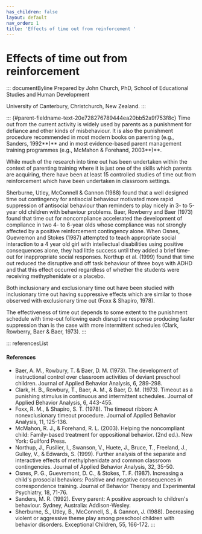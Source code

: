 ```yaml
---
has_children: false
layout: default
nav_order: 1
title: 'Effects of time out from reinforcement '
---
```

# Effects of time out from reinforcement 


::: documentByline
Prepared by John Church, PhD, School of Educational Studies and Human
Development

University of Canterbury, Christchurch, New Zealand.
:::

::: {#parent-fieldname-text-20e728276789444ea20bb52a9f753f8c}
Time out from the current activity is widely used by parents as a
punishment for defiance and other kinds of misbehaviour. It is also the
punishment procedure recommended in most modern books on parenting
(e.g., Sanders, 1992**)** and in most evidence-based parent management
training programmes (e.g., McMahon & Forehand, 2003**)**.

While much of the research into time out has been undertaken within the
context of parenting training where it is just one of the skills which
parents are acquiring, there have been at least 15 controlled studies of
time out from reinforcement which have been undertaken in classroom
settings.

Sherburne, Utley, McConnell & Gannon (1988) found that a well designed
time out contingency for antisocial behaviour motivated more rapid
suppression of antisocial behaviour than reminders to play nicely in 3-
to 5-year old children with behaviour problems. Baer, Rowberry and Baer
(1973) found that time out for noncompliance accelerated the development
of compliance in two 4- to 6-year olds whose compliance was not strongly
affected by a positive reinforcement contingency alone. When Osnes,
Guevremon and Stokes (1987) attempted to teach appropriate social
interaction to a 4 year old girl with intellectual disabilities using
positive consequences alone, they had little success until they added a
brief time-out for inappropriate social responses. Northup et al. (1999)
found that time out reduced the disruptive and off task behaviour of
three boys with ADHD and that this effect occurred regardless of whether
the students were receiving methyphenidate or a placebo.

Both inclusionary and exclusionary time out have been studied with
inclusionary time out having suppressive effects which are similar to
those observed with exclusionary time out (Foxx & Shapiro, 1978).

The effectiveness of time out depends to some extent to the punishment
schedule with time-out following each disruptive response producing
faster suppression than is the case with more intermittent schedules
(Clark, Rowberry, Baer & Baer, 1973).
:::

::: referencesList
#### References

-   Baer, A. M., Rowbury, T. & Baer, D. M. (1973). The development of
    instructional control over classroom activities of deviant preschool
    children. Journal of Applied Behavior Analysis, 6, 289-298.
-   Clark, H. B., Rowbury, T., Baer, A. M., & Baer, D. M. (1973).
    Timeout as a punishing stimulus in continuous and intermittent
    schedules. Journal of Applied Behavior Analysis, 6, 443-455.
-   Foxx, R. M., & Shapiro, S. T. (1978). The timeout ribbon: A
    nonexclusionary timeout procedure. Journal of Applied Behavior
    Analysis, 11, 125-136.
-   McMahon, R. J., & Forehand, R. L. (2003). Helping the noncompliant
    child: Family-based treatment for oppositional behavior. (2nd ed.).
    New York: Guilford Press.
-   Northup, J., Fusilier, I., Swanson, V., Huete, J., Bruce, T.,
    Freeland, J., Gulley, V., & Edwards, S. (1999). Further analysis of
    the separate and interactive effects of methylphenidate and common
    classroom contingencies. Journal of Applied Behavior Analysis, 32,
    35-50.
-   Osnes, P. G., Guevremont, D. C., & Stokes, T. F. (1987). Increasing
    a child\'s prosocial behaviors: Positive and negative consequences
    in correspondence training. Journal of Behavior Therapy and
    Experimental Psychiatry, 18, 71-76.
-   Sanders, M. R. (1992). Every parent: A positive approach to
    children\'s behaviour. Sydney, Australia: Addison-Wesley.
-   Sherburne, S., Utley, B., McConnell, S., & Gannon, J. (1988).
    Decreasing violent or aggressive theme play among preschool children
    with behavior disorders. Exceptional Children, 55, 166-172.
:::
